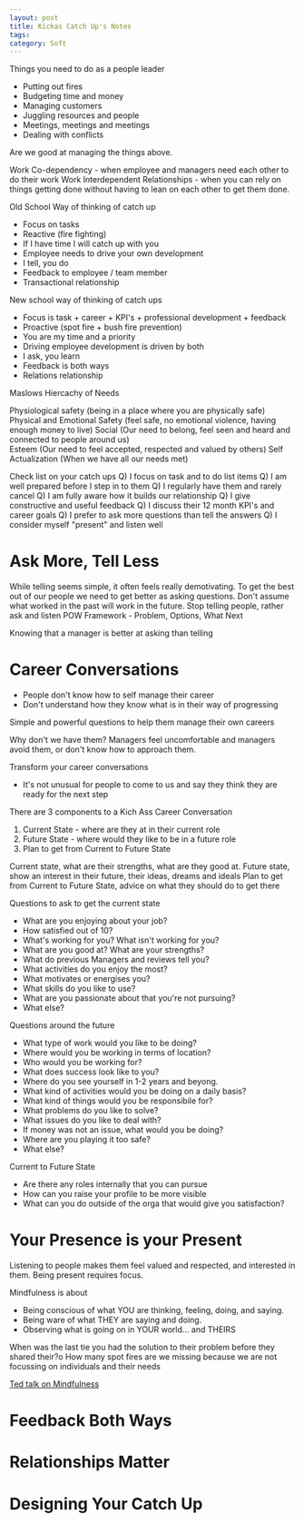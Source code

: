 ```yaml
---
layout: post
title: Kickas Catch Up's Notes
tags: 
category: Soft
---
```


Things you need to do as a people leader
* Putting out fires
* Budgeting time and money
* Managing customers
* Juggling resources and people
* Meetings, meetings and meetings
* Dealing with conflicts  

Are we good at managing the things above.

Work Co-dependency - when employee and managers need each other to do their work
Work Interdependent Relationships - when you can rely on things getting done without having to lean on each other to get them done.

Old School Way of thinking of catch up
* Focus on tasks
* Reactive (fire fighting)
* If I have time I will catch up with you
* Employee needs to drive your own development
* I tell, you do
* Feedback to employee / team member
* Transactional relationship

New school way of thinking of catch ups
* Focus is task + career + KPI's + professional development + feedback
* Proactive (spot fire + bush fire prevention)
* You are my time and a priority
* Driving employee development is driven by both
* I ask, you learn
* Feedback is both ways
* Relations relationship

Maslows Hiercachy of Needs

Physiological safety (being in a place where you are physically safe)
Physical and Emotional Safety (feel safe, no emotional violence, having enough money to live)
Social (Our need to belong, feel seen and heard and connected to people around us)  
Esteem (Our need to feel accepted, respected and valued by others)
Self Actualization (When we have all our needs met)

Check list on your catch ups
Q) I focus on task and to do list items
Q) I am well prepared before I step in to them
Q) I regularly have them and rarely cancel
Q) I am fully aware how it builds our relationship
Q) I give constructive and useful feedback
Q) I discuss their 12 month KPI's and career goals
Q) I prefer to ask more questions than tell the answers
Q) I consider myself "present" and listen well

# Ask More, Tell Less

While telling seems simple, it often feels really demotivating.
To get the best out of our people we need to get better as asking questions.
Don't assume what worked in the past will work in the future.
Stop telling people, rather ask and listen
POW Framework - Problem, Options, What Next

Knowing that a manager is better at asking than telling

# Career Conversations

* People don't know how to self manage their career
* Don't understand how they know what is in their way of progressing

Simple and powerful questions to help them manage their own careers

Why don't we have them? Managers feel uncomfortable and managers avoid them, or don't know how to approach them.

Transform your career conversations

* It's not unusual for people to come to us and say they think they are ready for the next step

There are 3 components to a Kich Ass Career Conversation
1) Current State - where are they at in their current role
2) Future State - where would they like to be in a future role
3) Plan to get from Current to Future State

Current state, what are their strengths, what are they good at.
Future state, show an interest in their future, their ideas, dreams and ideals
Plan to get from Current to Future State, advice on what they should do to get there

Questions to ask to get the current state
- What are you enjoying about your job?
- How satisfied out of 10?
- What's working for you? What isn't working for you?
- What are you good at? What are your strengths?
- What do previous Managers and reviews tell you?
- What activities do you enjoy the most?
- What motivates or energises you?
- What skills do you like to use?
- What are you passionate about that you're not pursuing?
- What else?

Questions around the future
- What type of work would you like to be doing?
- Where would you be working in terms of location?
- Who would you be working for?
- What does success look like to you?
- Where do you see yourself in 1-2 years and beyong.
- What kind of activities would you be doing on a daily basis?
- What kind of things would you be responsibile for?
- What problems do you like to solve?
- What issues do you like to deal with?
- If money was not an issue, what would you be doing?
- Where are you playing it too safe?
- What else?

Current to Future State
- Are there any roles internally that you can pursue
- How can you raise your profile to be more visible
- What can you do outside of the orga that would give you satisfaction?

# Your Presence is your Present

Listening to people makes them feel valued and respected, and interested in them.
Being present requires focus.

Mindfulness is about 
* Being conscious of what YOU are thinking, feeling, doing, and saying. 
* Being ware of what THEY are saying and doing. 
* Observing what is going on in YOUR world... and THEIRS

When was the last tie you had the solution to their problem before they shared their?o
How many spot fires are we missing because we are not focussing on individuals and their needs

[Ted talk on Mindfulness](https://www.ted.com/talks/andy_puddicombe_all_it_takes_is_10_mindful_minutes/up-next?language=en)

# Feedback Both Ways

# Relationships Matter

# Designing Your Catch Up
